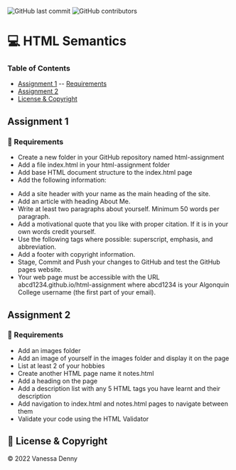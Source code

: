 ![GitHub last commit](https://img.shields.io/github/last-commit/vanessaidenny/bowling-game-score?color=blueviolet&style=plastic)
![GitHub contributors](https://img.shields.io/github/contributors/vanessaidenny/bowling-game-score?color=brightgreen&style=plastic)

# 💻 HTML Semantics

### Table of Contents

- [Assignment 1](#assignment-1)
  -- [Requirements](#requirements)
- [Assignment 2](#assignment-2)
- [License & Copyright](#license-&-copyright)

<a name="requirements"></a>

## Assignment 1

### 🚀 Requirements

- Create a new folder in your GitHub repository named html-assignment
- Add a file index.html in your html-assignment folder
- Add base HTML document structure to the index.html page
- Add the following information:

* Add a site header with your name as the main heading of the site.
* Add an article with heading About Me.
* Write at least two paragraphs about yourself. Minimum 50 words per paragraph.
* Add a motivational quote that you like with proper citation. If it is in your own words credit yourself.
* Use the following tags where possible: superscript, emphasis, and abbreviation.
* Add a footer with copyright information.
* Stage, Commit and Push your changes to GitHub and test the GitHub pages website.
* Your web page must be accessible with the URL abcd1234.github.io/html-assignment where abcd1234 is your Algonquin College username (the first part of your email).

## Assignment 2

### 🚀 Requirements

- Add an images folder
- Add an image of yourself in the images folder and display it on the page
- List at least 2 of your hobbies
- Create another HTML page name it notes.html
- Add a heading on the page
- Add a description list with any 5 HTML tags you have learnt and their description
- Add navigation to index.html and notes.html pages to navigate between them
- Validate your code using the HTML Validator

## 📌 License & Copyright

&copy; 2022 Vanessa Denny
